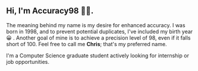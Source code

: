 ## Hi, I'm Accuracy98 🙋‍♂️. 
The meaning behind my name is my desire for enhanced accuracy. I was born in 1998, and to prevent potential duplicates, I've included my birth year 😀 . Another goal of mine is to achieve a precision level of 98, even if it falls short of 100. Feel free to call me **Chris**; that's my preferred name.
  
I'm a Computer Science graduate student actively looking for internship or job opportunities.  

